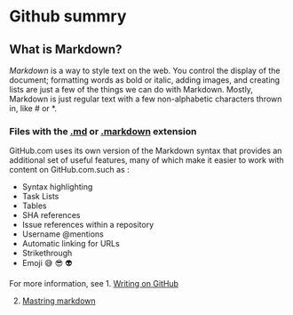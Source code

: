 # Github summry
## **What is Markdown?**


*Markdown* is a way to style text on the web. You control the display of the document; formatting words as bold or italic, adding images,
and creating lists are just a few of the things we can do with Markdown. 
Mostly, Markdown is just regular text with a few non-alphabetic characters thrown in, like # or *.

### Files with the [.md]() or [.markdown]() extension
GitHub.com uses its own version of the Markdown syntax that provides an additional set of useful features, many of which make it easier to work with content on GitHub.com.such as :
+ Syntax highlighting
+ Task Lists
+ Tables
+ SHA references
+ Issue references within a repository
+ Username @mentions
+ Automatic linking for URLs
+ Strikethrough
+ Emoji :sweat_smile:	 :sunglasses: :alien:	



For more information, see 1. 
[Writing on GitHub](https://docs.github.com/en/github/writing-on-github) 

2. [ Mastring markdown](https://guides.github.com/features/mastering-markdown/) 







